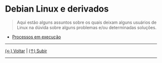 # Debian Linux e derivados
> Aqui estão alguns assuntos sobre os quais deixam alguns usuários de Linux na dúvida sobre alguns problemas e/ou determinadas soluções.

- [Processos em execução](#system-tray-icon "Processos em execução")

------------

[(&larr;) Voltar](https://github.com/systemboys/GTi_Laboratory#laborat%C3%B3rio-gti "Voltar ao Sumário") | 
[(&uarr;) Subir](#debian-linux-e-derivados "Subir para o topo")

------------
